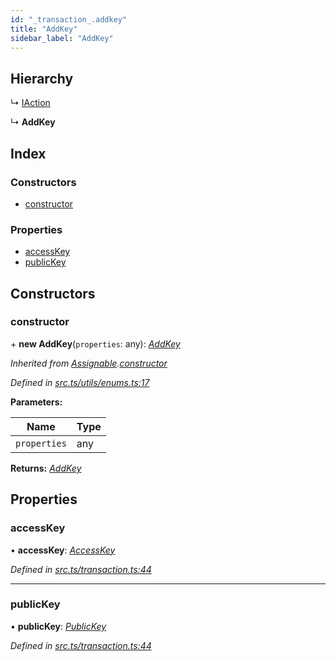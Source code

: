 ```yaml
---
id: "_transaction_.addkey"
title: "AddKey"
sidebar_label: "AddKey"
---
```


## Hierarchy

  ↳ [IAction](_transaction_.iaction.md)

  ↳ **AddKey**

## Index

### Constructors

* [constructor](_transaction_.addkey.md#constructor)

### Properties

* [accessKey](_transaction_.addkey.md#accesskey)
* [publicKey](_transaction_.addkey.md#publickey)

## Constructors

###  constructor

\+ **new AddKey**(`properties`: any): *[AddKey](_transaction_.addkey.md)*

*Inherited from [Assignable](_utils_enums_.assignable.md).[constructor](_utils_enums_.assignable.md#constructor)*

*Defined in [src.ts/utils/enums.ts:17](https://github.com/nearprotocol/nearlib/blob/213b318/src.ts/utils/enums.ts#L17)*

**Parameters:**

Name | Type |
------ | ------ |
`properties` | any |

**Returns:** *[AddKey](_transaction_.addkey.md)*

## Properties

###  accessKey

• **accessKey**: *[AccessKey](_transaction_.accesskey.md)*

*Defined in [src.ts/transaction.ts:44](https://github.com/nearprotocol/nearlib/blob/213b318/src.ts/transaction.ts#L44)*

___

###  publicKey

• **publicKey**: *[PublicKey](_utils_key_pair_.publickey.md)*

*Defined in [src.ts/transaction.ts:44](https://github.com/nearprotocol/nearlib/blob/213b318/src.ts/transaction.ts#L44)*
